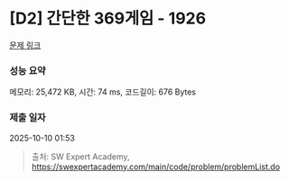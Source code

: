 # [D2] 간단한 369게임 - 1926 

[문제 링크](https://swexpertacademy.com/main/code/problem/problemDetail.do?contestProbId=AV5PTeo6AHUDFAUq) 

### 성능 요약

메모리: 25,472 KB, 시간: 74 ms, 코드길이: 676 Bytes

### 제출 일자

2025-10-10 01:53



> 출처: SW Expert Academy, https://swexpertacademy.com/main/code/problem/problemList.do